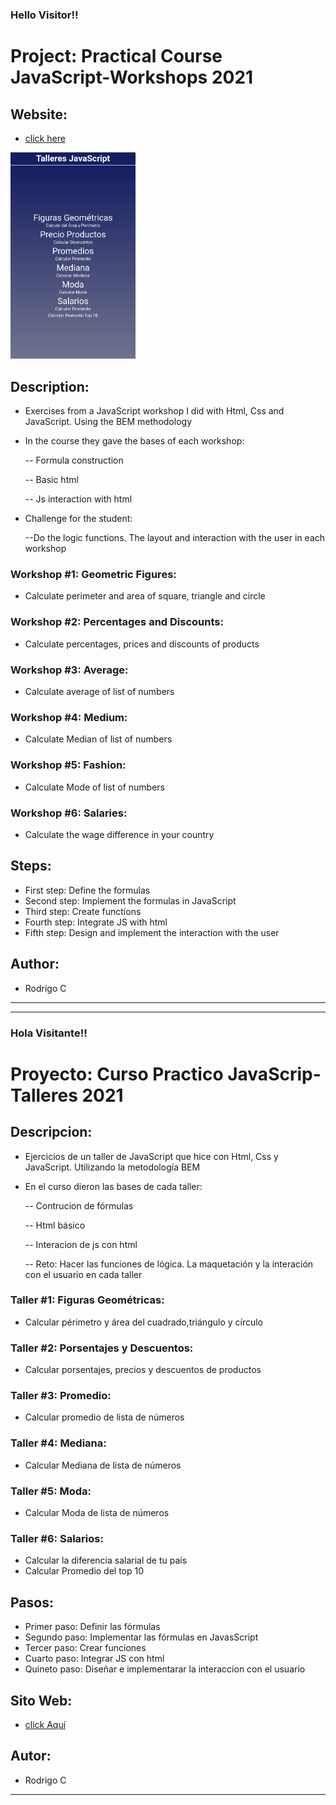 <h3>Hello Visitor!!</h3>

# Project: Practical Course JavaScript-Workshops 2021

## Website:

- [click here](https://roddevwork.github.io/JavaScript-Curso-Practico-Talleres/)

<kbd>
 <img src="imgs/web-index.jpg" alt="home page" width="200px">
</kbd>
 

## Description:

- Exercises from a JavaScript workshop I did with Html, Css and JavaScript. Using the BEM methodology


- In the course they gave the bases of each workshop:

  -- Formula construction

  -- Basic html

  -- Js interaction with html

- Challenge for the student:

  --Do the logic functions. The layout and interaction with the user in each workshop

### Workshop #1: Geometric Figures:

- Calculate perimeter and area of square, triangle and circle

### Workshop #2: Percentages and Discounts:

- Calculate percentages, prices and discounts of products

### Workshop #3: Average:

- Calculate average of list of numbers

### Workshop #4: Medium:

- Calculate Median of list of numbers

### Workshop #5: Fashion:

- Calculate Mode of list of numbers

### Workshop #6: Salaries:

- Calculate the wage difference in your country

## Steps:

- First step: Define the formulas
- Second step: Implement the formulas in JavaScript
- Third step: Create functions
- Fourth step: Integrate JS with html
- Fifth step: Design and implement the interaction with the user




## Author:

- Rodrigo C

---










---

<h3>Hola Visitante!!</h3>

# Proyecto: Curso Practico JavaScrip-Talleres 2021

## Descripcion:

- Ejercicios de un taller de JavaScript que hice con Html, Css y JavaScript. Utilizando la metodología BEM


- En el curso dieron las bases de cada taller:

  -- Contrucion de fórmulas
  
  -- Html básico
  
  -- Interacion de js con html
  
  -- Reto: Hacer las funciones de lógica. La maquetación y la interación con el usuario en cada taller



### Taller #1: Figuras Geométricas:

- Calcular périmetro y área del cuadrado,triángulo y círculo

### Taller #2: Porsentajes y Descuentos:

- Calcular porsentajes, precios y descuentos de productos

### Taller #3: Promedio:

- Calcular promedio de lista de números

### Taller #4: Mediana:

- Calcular Mediana de lista de números

### Taller #5: Moda:

- Calcular Moda de lista de números

### Taller #6: Salarios:

- Calcular la diferencia salarial de tu país
- Calcular Promedio del top 10


## Pasos:

- Primer paso: Definir las fórmulas
- Segundo paso: Implementar las fórmulas en JavasScript
- Tercer paso: Crear funciones
- Cuarto paso: Integrar JS con html
- Quineto paso: Diseñar e implementarar la interaccion con el usuario

## Sito Web:

- [click Aquí](https://roddevwork.github.io/JavaScript-Curso-Practico-Talleres/)

## Autor:

- Rodrigo C 

---




